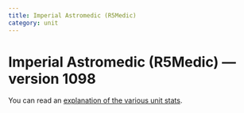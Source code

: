 ```yaml
---
title: Imperial Astromedic (R5Medic)
category: unit
---
```


# Imperial Astromedic (R5Medic) — version 1098

You can read an [explanation  of the various unit stats](unitexplained.md).

